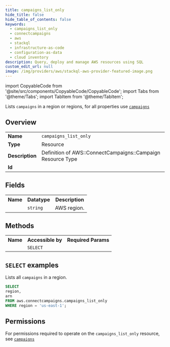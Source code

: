 ```yaml
---
title: campaigns_list_only
hide_title: false
hide_table_of_contents: false
keywords:
  - campaigns_list_only
  - connectcampaigns
  - aws
  - stackql
  - infrastructure-as-code
  - configuration-as-data
  - cloud inventory
description: Query, deploy and manage AWS resources using SQL
custom_edit_url: null
image: /img/providers/aws/stackql-aws-provider-featured-image.png
---
```


import CopyableCode from '@site/src/components/CopyableCode/CopyableCode';
import Tabs from '@theme/Tabs';
import TabItem from '@theme/TabItem';

Lists <code>campaigns</code> in a region or regions, for all properties use <a href="/providers/aws/serviceName/campaigns/"><code>campaigns</code></a>

## Overview
<table><tbody>
<tr><td><b>Name</b></td><td><code>campaigns_list_only</code></td></tr>
<tr><td><b>Type</b></td><td>Resource</td></tr>
<tr><td><b>Description</b></td><td>Definition of AWS::ConnectCampaigns::Campaign Resource Type</td></tr>
<tr><td><b>Id</b></td><td><CopyableCode code="aws.connectcampaigns.campaigns_list_only" /></td></tr>
</tbody></table>

## Fields
<table><tbody><tr><th>Name</th><th>Datatype</th><th>Description</th></tr><tr><td><CopyableCode code="region" /></td><td><code>string</code></td><td>AWS region.</td></tr>
</tbody></table>

## Methods

<table><tbody>
  <tr>
    <th>Name</th>
    <th>Accessible by</th>
    <th>Required Params</th>
  </tr>
  <tr>
    <td><CopyableCode code="list_resources" /></td>
    <td><code>SELECT</code></td>
    <td><CopyableCode code="region" /></td>
  </tr>
</tbody></table>

## `SELECT` examples
Lists all <code>campaigns</code> in a region.
```sql
SELECT
region,
arn
FROM aws.connectcampaigns.campaigns_list_only
WHERE region = 'us-east-1';
```


## Permissions

For permissions required to operate on the <code>campaigns_list_only</code> resource, see <a href="/providers/aws/connectcampaigns/campaigns/#permissions"><code>campaigns</code></a>


